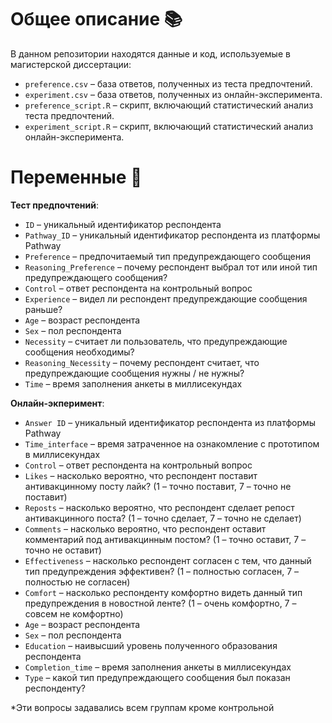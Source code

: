 # Общее описание 📚

В данном репозитории находятся данные и код, используемые в магистерской диссертации:

- `preference.csv` – база ответов, полученных из теста предпочтений.
- `experiment.csv` – база ответов, полученных из онлайн-эксперимента.
- `preference_script.R` – скрипт, включающий статистический анализ теста предпочтений.
- `experiment_script.R` – скрипт, включающий статистический анализ онлайн-эксперимента.

# Переменные 🤖

**Тест предпочтений**:

- `ID` – уникальный идентификатор респондента
- `Pathway_ID` – уникальный идентификатор респондента из платформы Pathway
- `Preference` – предпочитаемый тип предупреждающего сообщения
- `Reasoning_Preference` – почему респондент выбрал тот или иной тип предупреждающего сообщения?
- `Control` – ответ респондента на контрольный вопрос
- `Experience` – видел ли респондент предупреждающие сообщения раньше?
- `Age` – возраст респондента
- `Sex` – пол респондента
- `Necessity` – считает ли пользователь, что предупреждающие сообщения необходимы?
- `Reasoning_Necessity` – почему респондент считает, что предупреждающие сообщения нужны / не нужны?
- `Time` – время заполнения анкеты в миллисекундах

**Онлайн-экперимент**:

- `Answer ID` – уникальный идентификатор респондента из платформы Pathway
- `Time_interface` – время затраченное на ознакомление с прототипом в миллисекундах
- `Control` – ответ респондента на контрольный вопрос
- `Likes` – насколько вероятно, что респондент поставит антивакцинному посту лайк? (1 – точно поставит, 7 – точно не поставит)
- `Reposts` – насколько вероятно, что респондент сделает репост антивакцинного поста? (1 – точно сделает, 7 – точно не сделает)
- `Comments` – насколько вероятно, что респондент оставит комментарий под антивакцинным постом? (1 – точно оставит, 7 – точно не оставит)
- `Effectiveness` – насколько респондент согласен с тем, что данный тип предупреждения эффективен? (1 – полностью согласен, 7 – полностью не согласен)
- `Comfort` – насколько респонденту комфортно видеть данный тип предупреждения в новостной ленте? (1 – очень комфортно, 7 – совсем не комфортно)
- `Age` – возраст респондента
- `Sex` – пол респондента
- `Education` – наивысший уровень полученного образования респондента
- `Completion_time` – время заполнения анкеты в миллисекундах
- `Type` – какой тип предупреждающего сообщения был показан респонденту?

*Эти вопросы задавались всем группам кроме контрольной 

